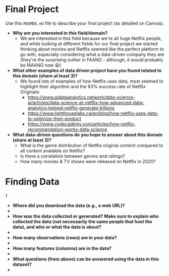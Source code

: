 # Final Project
Use this `REAMDE.md` file to describe your final project (as detailed on Canvas).

* **Why are you interested in this field/domain?**
  * We are interested in this field because we're all huge Netflix people, and while looking at different fields for our final project we started thinking about movies and Netflix seemed like the perfect platform to go with, especially considering what a data-driven company they are (they're the surprising outlier in FAANG - although, it would probably be MAANG now 😆)
* **What other examples of data driven project have you found related to this domain (share at least 3)?**
  * We found lots of examples of how Netflix uses data, most seemed to highlight their algorithm and the 93% success rate of Netflix Originals:
    * https://www.aidataanalytics.network/data-science-ai/articles/data-science-at-netflix-how-advanced-data-analytics-helped-netflix-generate-billions
    * https://www.lighthouselabs.ca/en/blog/how-netflix-uses-data-to-optimize-their-product
    * https://www.codecademy.com/articles/how-netflix-recommendation-works-data-science
* **What data-driven questions do you hope to answer about this domain (share at least 3)?**
  * What is the genre distribution of Netflix original content compared to all content available on Netflix?
  * Is there a correlation between genres and ratings?
  * How many movies & TV shows were released on Netflix in 2020?

# Finding Data
1
* **Where did you download the data (e.g., a web URL)?**
 *
* **How was the data collected or generated? Make sure to explain who collected the data (not necessarily the same people that host the data), and who or what the data is about?**
 *
* **How many observations (rows) are in your data?**
 *
* **How many features (columns) are in the data?**
 *
* **What questions (from above) can be answered using the data in this dataset?**
 *
